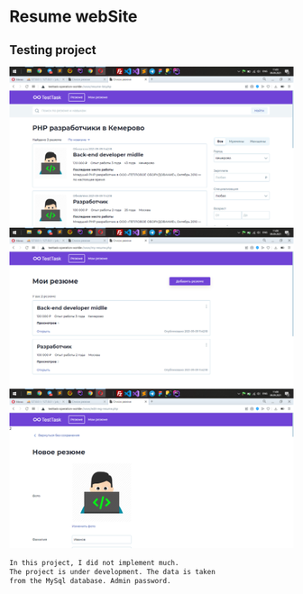 # Resume webSite 

## Testing project
![img.png](img.png)
![img_1.png](img_1.png)
![img_2.png](img_2.png)

```
In this project, I did not implement much.
The project is under development. The data is taken 
from the MySql database. Admin password.
```